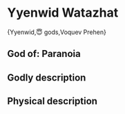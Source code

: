 # Yyenwid Watazhat

{Yyenwid,😇 gods,Voquev Prehen}

## **God of:** Paranoia

## **Godly description**

## **Physical description**
